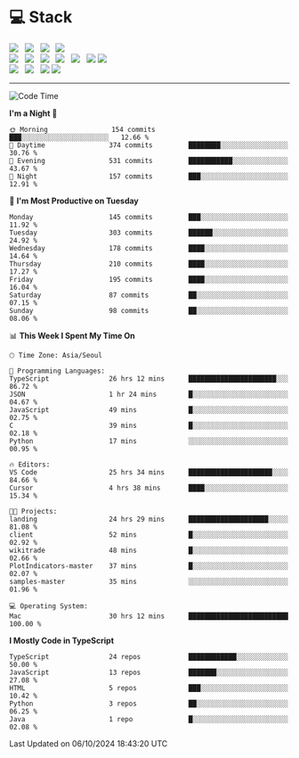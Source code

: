 <h1>💻 Stack</h1>
<div>
 <!-- badge : https://shields.io/ -->
 <!-- icon : https://simpleicons.org/?q=Get -->
 <img src="https://img.shields.io/badge/HTML5-e74c3c?style=flat-square&logo=HTML5&logoColor=white"/> &nbsp 
 <img src="https://img.shields.io/badge/CSS3-0A84FF?style=flat-square&logo=CSS3&logoColor=white"/> &nbsp 
 <img src="https://img.shields.io/badge/JavaScript-FFCD11?style=flat-square&logo=JavaScript&logoColor=white"/> &nbsp 
 <img src="https://img.shields.io/badge/TypeScript-3075C0?style=flat-square&logo=TypeScript&logoColor=white"/>
 <br/>
 <img src="https://img.shields.io/badge/Next-000000?style=flat-square&logo=nextdotjs&logoColor=white"/> &nbsp 
 <img src="https://img.shields.io/badge/React-00BCF6?style=flat-square&logo=React&logoColor=white"/> &nbsp 
 <img src="https://img.shields.io/badge/Redux-764ABC?style=flat-square&logo=Redux&logoColor=white"/> &nbsp
 <img src="https://img.shields.io/badge/Recoil-3578E5?style=flat-square&logo=recoil&logoColor=white"/> &nbsp
 <img src="https://img.shields.io/badge/React-Query-FF4154?style=flat-square&logo=reactquery&logoColor=white"/> &nbsp 
 <img src="https://img.shields.io/badge/styled%2Dcomponents-DB7093?style=flat-square&logo=styled%2Dcomponents&logoColor=white"/>
 <img src="https://img.shields.io/badge/CSS Modules-000000?style=flat-square&logo=CSS Modules&logoColor=white"/> &nbsp 
 <br/>
 <img src="https://img.shields.io/badge/Node-339933?style=flat-square&logo=Node.js&logoColor=white"/> &nbsp 
 <img src="https://img.shields.io/badge/Express-000000?style=flat-square&logo=Express&logoColor=white"/> &nbsp 
 <img src="https://img.shields.io/badge/MongoDB-47A248?style=flat-square&logo=MongoDB&logoColor=white"/>
 <img src="https://img.shields.io/badge/MariaDB-003545?style=flat-square&logo=mariadb&logoColor=white"/>
</div>

<hr>

<!--START_SECTION:waka-->
![Code Time](http://img.shields.io/badge/Code%20Time-1%2C396%20hrs%2018%20mins-blue)

**I'm a Night 🦉** 

```text
🌞 Morning                154 commits         ███░░░░░░░░░░░░░░░░░░░░░░   12.66 % 
🌆 Daytime                374 commits         ████████░░░░░░░░░░░░░░░░░   30.76 % 
🌃 Evening                531 commits         ███████████░░░░░░░░░░░░░░   43.67 % 
🌙 Night                  157 commits         ███░░░░░░░░░░░░░░░░░░░░░░   12.91 % 
```
📅 **I'm Most Productive on Tuesday** 

```text
Monday                   145 commits         ███░░░░░░░░░░░░░░░░░░░░░░   11.92 % 
Tuesday                  303 commits         ██████░░░░░░░░░░░░░░░░░░░   24.92 % 
Wednesday                178 commits         ████░░░░░░░░░░░░░░░░░░░░░   14.64 % 
Thursday                 210 commits         ████░░░░░░░░░░░░░░░░░░░░░   17.27 % 
Friday                   195 commits         ████░░░░░░░░░░░░░░░░░░░░░   16.04 % 
Saturday                 87 commits          ██░░░░░░░░░░░░░░░░░░░░░░░   07.15 % 
Sunday                   98 commits          ██░░░░░░░░░░░░░░░░░░░░░░░   08.06 % 
```


📊 **This Week I Spent My Time On** 

```text
🕑︎ Time Zone: Asia/Seoul

💬 Programming Languages: 
TypeScript               26 hrs 12 mins      ██████████████████████░░░   86.72 % 
JSON                     1 hr 24 mins        █░░░░░░░░░░░░░░░░░░░░░░░░   04.67 % 
JavaScript               49 mins             █░░░░░░░░░░░░░░░░░░░░░░░░   02.75 % 
C                        39 mins             █░░░░░░░░░░░░░░░░░░░░░░░░   02.18 % 
Python                   17 mins             ░░░░░░░░░░░░░░░░░░░░░░░░░   00.95 % 

🔥 Editors: 
VS Code                  25 hrs 34 mins      █████████████████████░░░░   84.66 % 
Cursor                   4 hrs 38 mins       ████░░░░░░░░░░░░░░░░░░░░░   15.34 % 

🐱‍💻 Projects: 
landing                  24 hrs 29 mins      ████████████████████░░░░░   81.08 % 
client                   52 mins             █░░░░░░░░░░░░░░░░░░░░░░░░   02.92 % 
wikitrade                48 mins             █░░░░░░░░░░░░░░░░░░░░░░░░   02.66 % 
PlotIndicators-master    37 mins             █░░░░░░░░░░░░░░░░░░░░░░░░   02.07 % 
samples-master           35 mins             ░░░░░░░░░░░░░░░░░░░░░░░░░   01.96 % 

💻 Operating System: 
Mac                      30 hrs 12 mins      █████████████████████████   100.00 % 
```

**I Mostly Code in TypeScript** 

```text
TypeScript               24 repos            ████████████░░░░░░░░░░░░░   50.00 % 
JavaScript               13 repos            ███████░░░░░░░░░░░░░░░░░░   27.08 % 
HTML                     5 repos             ███░░░░░░░░░░░░░░░░░░░░░░   10.42 % 
Python                   3 repos             ██░░░░░░░░░░░░░░░░░░░░░░░   06.25 % 
Java                     1 repo              █░░░░░░░░░░░░░░░░░░░░░░░░   02.08 % 
```




 Last Updated on 06/10/2024 18:43:20 UTC
<!--END_SECTION:waka-->
